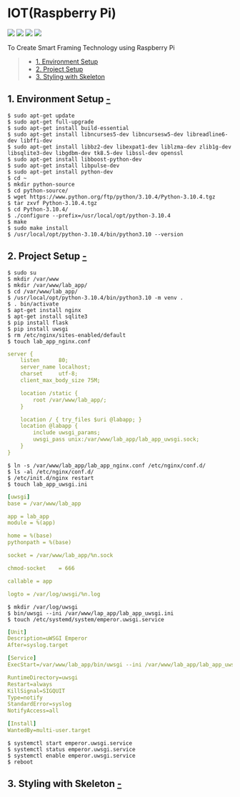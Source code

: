 # IOT(Raspberry Pi)
<a href="https://github.com/"><img src="https://img.shields.io/badge/GitHub-100000?style=for-the-badge&logo=github&logoColor=white" /></a>
<a href="https://www.python.org/"><img src="https://img.shields.io/badge/Python-14354C?style=for-the-badge&logo=python&logoColor=white" /></a>
<a href="https://www.python.org/"><img src="https://img.shields.io/badge/Flask-000000?style=for-the-badge&logo=flask&logoColor=white" /></a>
<a href="https://www.python.org/"><img src="https://img.shields.io/badge/SQLite-07405E?style=for-the-badge&logo=sqlite&logoColor=white" /></a>

To Create Smart Framing Technology using Raspberry Pi

> - <a href="#environment">1. Environment Setup </a>
> - <a href="#project">2. Project Setup </a>
> - <a href="#skeleton">3. Styling with Skeleton </a>

## 1. Environment Setup <a href="" name="environment"> - </a>


`$ sudo apt-get update`\
`$ sudo apt-get full-upgrade`\
`$ sudo apt-get install build-essential`\
`$ sudo apt-get install libncurses5-dev libncursesw5-dev libreadline6-dev libffi-dev`\
`$ sudo apt-get install libbz2-dev libexpat1-dev liblzma-dev zlib1g-dev libsqlite3-dev libgdbm-dev tk8.5-dev libssl-dev openssl`\
`$ sudo apt-get install libboost-python-dev`\
`$ sudo apt-get install libpulse-dev`\
`$ sudo apt-get install python-dev`\
`$ cd ~`\
`$ mkdir python-source`\
`$ cd python-source/`\
`$ wget https://www.python.org/ftp/python/3.10.4/Python-3.10.4.tgz`\
`$ tar zxvf Python-3.10.4.tgz`\
`$ cd Python-3.10.4/`\
`$ ./configure --prefix=/usr/local/opt/python-3.10.4`\
`$ make`\
`$ sudo make install`\
`$ /usr/local/opt/python-3.10.4/bin/python3.10 --version`

## 2. Project Setup <a href="" name="project"> - </a>
`$ sudo su`\
`$ mkdir /var/www`\
`$ mkdir /var/www/lab_app/`\
`$ cd /var/www/lab_app/`\
`$ /usr/local/opt/python-3.10.4/bin/python3.10 -m venv .`\
`$ . bin/activate`\
`$ apt-get install nginx`\
`$ apt-get install sqlite3`\
`$ pip install flask`\
`$ pip install uwsgi`\
`$ rm /etc/nginx/sites-enabled/default`\
`$ touch lab_app_nginx.conf`

```yml
server {
    listen      80;
    server_name localhost;
    charset     utf-8;
    client_max_body_size 75M;

    location /static {
        root /var/www/lab_app/;
    }

    location / { try_files $uri @labapp; }
    location @labapp {
        include uwsgi_params;
        uwsgi_pass unix:/var/www/lab_app/lab_app_uwsgi.sock;
    }
}
```
`$ ln -s /var/www/lab_app/lab_app_nginx.conf /etc/nginx/conf.d/`\
`$ ls -al /etc/nginx/conf.d/`\
`$ /etc/init.d/nginx restart`\
`$ touch lab_app_uwsgi.ini`

```yml
[uwsgi]
base = /var/www/lab_app

app = lab_app
module = %(app)

home = %(base)
pythonpath = %(base)

socket = /var/www/lab_app/%n.sock

chmod-socket    = 666

callable = app

logto = /var/log/uwsgi/%n.log
```
`$ mkdir /var/log/uwsgi`\
`$ bin/uwsgi --ini /var/www/lap_app/lab_app_uwsgi.ini`\
`$ touch /etc/systemd/system/emperor.uwsgi.service`

```yml
[Unit]
Description=uWSGI Emperor
After=syslog.target

[Service]
ExecStart=/var/www/lab_app/bin/uwsgi --ini /var/www/lab_app/lab_app_uwsgi.ini

RuntimeDirectory=uwsgi
Restart=always
KillSignal=SIGQUIT
Type=notify
StandardError=syslog
NotifyAccess=all

[Install]
WantedBy=multi-user.target
```

`$ systemctl start emperor.uwsgi.service`\
`$ systemctl status emperor.uwsgi.service`\
`$ systemctl enable emperor.uwsgi.service`\
`$ reboot`

## 3. Styling with Skeleton <a href="" name="skeleton"> - </a>

